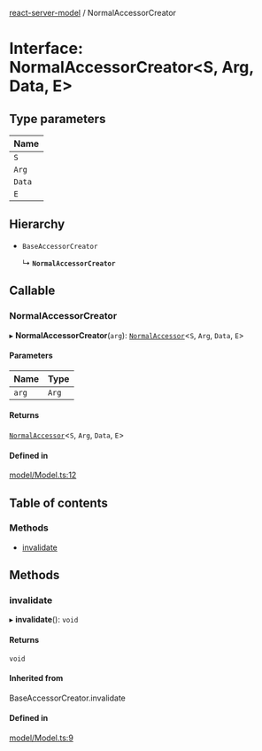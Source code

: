 [react-server-model](../README.md) / NormalAccessorCreator

# Interface: NormalAccessorCreator<S, Arg, Data, E\>

## Type parameters

| Name |
| :------ |
| `S` |
| `Arg` |
| `Data` |
| `E` |

## Hierarchy

- `BaseAccessorCreator`

  ↳ **`NormalAccessorCreator`**

## Callable

### NormalAccessorCreator

▸ **NormalAccessorCreator**(`arg`): [`NormalAccessor`](../classes/NormalAccessor.md)<`S`, `Arg`, `Data`, `E`\>

#### Parameters

| Name | Type |
| :------ | :------ |
| `arg` | `Arg` |

#### Returns

[`NormalAccessor`](../classes/NormalAccessor.md)<`S`, `Arg`, `Data`, `E`\>

#### Defined in

[model/Model.ts:12](https://github.com/jason89521/react-fetch/blob/f9fe784/src/lib/model/Model.ts#L12)

## Table of contents

### Methods

- [invalidate](NormalAccessorCreator.md#invalidate)

## Methods

### invalidate

▸ **invalidate**(): `void`

#### Returns

`void`

#### Inherited from

BaseAccessorCreator.invalidate

#### Defined in

[model/Model.ts:9](https://github.com/jason89521/react-fetch/blob/f9fe784/src/lib/model/Model.ts#L9)
